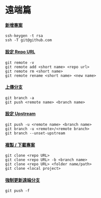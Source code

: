 # 遠端篇

#### [新增專案](new_project.md)

    ssh-keygen -t rsa
    ssh -T git@github.com

#### [設定 Repo URL](remote.md)

    git remote -v
    git remote add <short name> <repo url>
    git remote rm <short name>
    git remote rename <short name> <new name>

#### [上傳分支](push.md)

    git branch -a
    git push <remote name> <branch name>

#### [設定 Upstream](upstream.md)

    git push -u <remote name> <branch name>
    git branch -u <remote>/<remote branch>
    git branch --unset-upstream

#### [複製 / 下載專案](clone.md)

    git clone <repo URL>
    git clone <repo URL> -b <branch name>
    git clone <repo URL> <folder name/path>
    git clone <local project>

#### [強制更新遠端分支](force_update.md)

    git push -f

<br><br><br>
